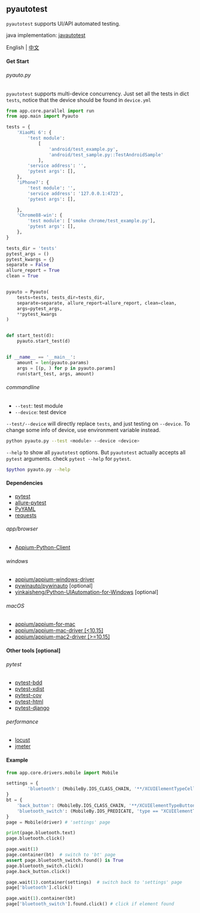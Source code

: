 ## pyautotest

`pyautotest` supports UI/API automated testing.

java implementation: [javautotest](https://github.com/Jiyvn/javautotest)

English | [中文](/README_CN.md) 

#### Get Start

###### pyauto.py
`pyautotest` supports multi-device concurrency. Just set all the tests in dict `tests`, notice that the device should be found in `device.yml`

```python
from app.core.parallel import run
from app.main import Pyauto

tests = {
    'XiaoMi 6': {
        'test module':
            [
                'android/test_example.py',
                'android/test_sample.py::TestAndroidSample'
            ],
        'service address': '',
        'pytest args': [],
    },
    'iPhone7': {
        'test module': '',
        'service address': '127.0.0.1:4723',
        'pytest args': [],

    },
    'Chrome88-win': {
        'test module': ['smoke chrome/test_example.py'],
        'pytest args': [],
    },
}

tests_dir = 'tests'
pytest_args = ()
pytest_kwargs = {}
separate = False
allure_report = True
clean = True


pyauto = Pyauto(
    tests=tests, tests_dir=tests_dir,
    separate=separate, allure_report=allure_report, clean=clean,
    args=pytest_args,
    **pytest_kwargs
)


def start_test(d):
    pyauto.start_test(d)


if __name__ == '__main__':
    amount = len(pyauto.params)
    args = [(p, ) for p in pyauto.params]
    run(start_test, args, amount)

```

###### commandline

- `--test`:  test module
- `--device`: test device

`--test/--device` will directly replace `tests`, and just testing on `--device`. To change some info of device, use environment variable instead.
```bash
python pyauto.py --test <module> --device <device>
```

`--help` to show all `pyautotest` options. But `pyautotest` actually accepts all `pytest` arguments. check `pytest --help` for `pytest`.

```bash
$python pyauto.py --help
```


#### Dependencies

- [pytest](https://github.com/pytest-dev/pytest)
- [allure-pytest](https://github.com/allure-framework/allure-python/tree/master/allure-pytest)
- [PyYAML](https://github.com/yaml/pyyaml)  
- [requests](https://github.com/psf/requests)

###### app/browser
- [Appium-Python-Client](https://github.com/appium/python-client)

###### windows
- [appium/appium-windows-driver](https://github.com/appium/appium-windows-driver)
- [pywinauto/pywinauto](https://github.com/pywinauto/pywinauto) [optional]
- [yinkaisheng/Python-UIAutomation-for-Windows](https://github.com/yinkaisheng/Python-UIAutomation-for-Windows) [optional]

###### macOS
- [appium/appium-for-mac](https://github.com/appium/appium-for-mac)
- [appium/appium-mac-driver [<10.15]](https://github.com/appium/appium-mac-driver)
- [appium/appium-mac2-driver [>=10.15]](https://github.com/appium/appium-mac2-driver)


#### Other tools [optional]
###### pytest
- [pytest-bdd](https://github.com/pytest-dev/pytest-bdd)
- [pytest-xdist](https://github.com/pytest-dev/pytest-xdist)
- [pytest-cov](https://github.com/pytest-dev/pytest-cov)
- [pytest-html](https://github.com/pytest-dev/pytest-html)
- [pytest-django](https://github.com/pytest-dev/pytest-django)


###### performance
- [locust](https://github.com/locustio/locust)
- [jmeter](https://jmeter.apache.org/)


####  Example
```python
from app.core.drivers.mobile import Mobile

settings = {
        'bluetooth': (MobileBy.IOS_CLASS_CHAIN, '**/XCUIElementTypeCell[`label == "蓝牙"`]'),
}
bt = {
    'back_button': (MobileBy.IOS_CLASS_CHAIN, '**/XCUIElementTypeButton[`label == "设置"`]'),
    'bluetooth_switch': (MobileBy.IOS_PREDICATE, 'type == "XCUIElementTypeSwitch" AND label == "蓝牙"'),
}
page = Mobile(driver) # 'settings' page

print(page.bluetooth.text)
page.bluetooth.click()

page.wait(1)
page.container(bt)  # switch to 'bt' page
assert page.bluetooth_switch.found() is True
page.bluetooth_switch.click()
page.back_button.click()

page.wait(1).container(settings)  # switch back to 'settings' page
page['bluetooth'].click()

page.wait(1).container(bt)
page['bluetooth_switch'].found.click() # click if element found

```
